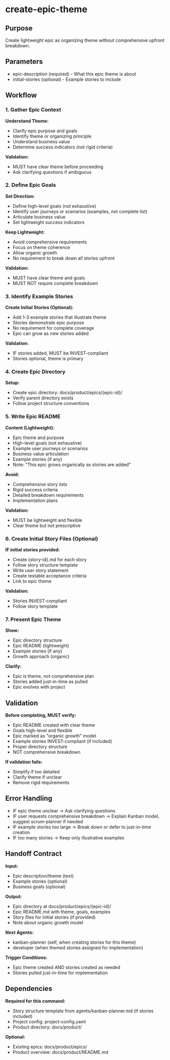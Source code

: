 # create-epic-theme

## Purpose
Create lightweight epic as organizing theme without comprehensive upfront breakdown.

## Parameters
- epic-description (required) - What this epic theme is about
- initial-stories (optional) - Example stories to include

## Workflow

### 1. Gather Epic Context

**Understand Theme:**
- Clarify epic purpose and goals
- Identify theme or organizing principle
- Understand business value
- Determine success indicators (not rigid criteria)

**Validation:**
- MUST have clear theme before proceeding
- Ask clarifying questions if ambiguous

### 2. Define Epic Goals

**Set Direction:**
- Define high-level goals (not exhaustive)
- Identify user journeys or scenarios (examples, not complete list)
- Articulate business value
- Set lightweight success indicators

**Keep Lightweight:**
- Avoid comprehensive requirements
- Focus on theme coherence
- Allow organic growth
- No requirement to break down all stories upfront

**Validation:**
- MUST have clear theme and goals
- MUST NOT require complete breakdown

### 3. Identify Example Stories

**Create Initial Stories (Optional):**
- Add 1-3 example stories that illustrate theme
- Stories demonstrate epic purpose
- No requirement for complete coverage
- Epic can grow as new stories added

**Validation:**
- IF stories added, MUST be INVEST-compliant
- Stories optional, theme is primary

### 4. Create Epic Directory

**Setup:**
- Create epic directory: docs/product/epics/{epic-id}/
- Verify parent directory exists
- Follow project structure conventions

### 5. Write Epic README

**Content (Lightweight):**
- Epic theme and purpose
- High-level goals (not exhaustive)
- Example user journeys or scenarios
- Business value articulation
- Example stories (if any)
- Note: "This epic grows organically as stories are added"

**Avoid:**
- Comprehensive story lists
- Rigid success criteria
- Detailed breakdown requirements
- Implementation plans

**Validation:**
- MUST be lightweight and flexible
- Clear theme but not prescriptive

### 6. Create Initial Story Files (Optional)

**IF initial stories provided:**
- Create {story-id}.md for each story
- Follow story structure template
- Write user story statement
- Create testable acceptance criteria
- Link to epic theme

**Validation:**
- Stories INVEST-compliant
- Follow story template

### 7. Present Epic Theme

**Show:**
- Epic directory structure
- Epic README (lightweight)
- Example stories (if any)
- Growth approach (organic)

**Clarify:**
- Epic is theme, not comprehensive plan
- Stories added just-in-time as pulled
- Epic evolves with project

## Validation

**Before completing, MUST verify:**
- Epic README created with clear theme
- Goals high-level and flexible
- Epic marked as "organic growth" model
- Example stories INVEST-compliant (if included)
- Proper directory structure
- NOT comprehensive breakdown

**If validation fails:**
- Simplify if too detailed
- Clarify theme if unclear
- Remove rigid requirements

## Error Handling

- IF epic theme unclear → Ask clarifying questions
- IF user requests comprehensive breakdown → Explain Kanban model, suggest scrum-planner if needed
- IF example stories too large → Break down or defer to just-in-time creation
- IF too many stories → Keep only illustrative examples

## Handoff Contract

**Input:**
- Epic description/theme (text)
- Example stories (optional)
- Business goals (optional)

**Output:**
- Epic directory at docs/product/epics/{epic-id}/
- Epic README.md with theme, goals, examples
- Story files for initial stories (if provided)
- Note about organic growth model

**Next Agents:**
- kanban-planner (self, when creating stories for this theme)
- developer (when themed stories assigned for implementation)

**Trigger Conditions:**
- Epic theme created AND stories created as needed
- Stories pulled just-in-time for implementation

## Dependencies

**Required for this command:**
- Story structure template from agents/kanban-planner.md (if stories included)
- Project config: project-config.yaml
- Product directory: docs/product/

**Optional:**
- Existing epics: docs/product/epics/
- Product overview: docs/product/README.md
